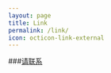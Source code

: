 ```yaml
---
layout: page
title: Link
permalink: /link/
icon: octicon-link-external
---
```


###[请联系](mailto:cxhyun@126.com)
